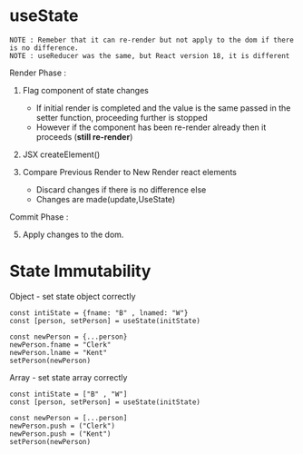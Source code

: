 # useState

    NOTE : Remeber that it can re-render but not apply to the dom if there is no difference.
    NOTE : useReducer was the same, but React version 18, it is different

Render Phase :

1. Flag component of state changes

   - If initial render is completed and the value is the same passed in the setter function, proceeding further is stopped
   - However if the component has been re-render already then it proceeds (**still re-render**)

2. JSX createElement()
3. Compare Previous Render to New Render react elements
   - Discard changes if there is no difference else
   - Changes are made(update,UseState)

Commit Phase :

5. Apply changes to the dom.

# State Immutability

Object - set state object correctly

    const intiState = {fname: "B" , lnamed: "W"}
    const [person, setPerson] = useState(initState)

    const newPerson = {...person}
    newPerson.fname = "Clerk"
    newPerson.lname = "Kent"
    setPerson(newPerson)

Array - set state array correctly

    const intiState = ["B" , "W"]
    const [person, setPerson] = useState(initState)

    const newPerson = [...person]
    newPerson.push = ("Clerk")
    newPerson.push = ("Kent")
    setPerson(newPerson)
